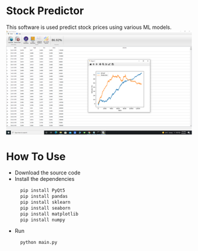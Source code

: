 # Stock Predictor
This software is used predict stock prices using various ML models.
![Screenshot](image.png)
# How To Use
* Download the source code
* Install the dependencies
  ```
    pip install PyQt5
    pip install pandas
    pip install sklearn
    pip install seaborn
    pip install matplotlib
    pip install numpy
  ```
* Run
  ```
    python main.py
  ```
